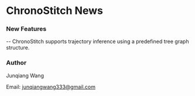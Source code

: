 # ChronoStitch News


### New Features

-- ChronoStitch supports trajectory inference using a predefined tree graph structure. 






### Author 

Junqiang Wang

Email: junqiangwang333@gmail.com



